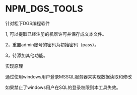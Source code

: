 # NPM_DGS_TOOLS
<p>针对松下DGS编程软件</P>
<p>1, 可以提取已经注册的机器许可并保存成文本文件。</P>
<p>2，重置admin账号的密码为初始密码（pass）。</P>
<p>3，待添加其他功能。</P>

<p>实现原理</P>
<P>通过使用windows用户登录MSSQL服务器来实现数据读取和修改</P><P>如果禁止了windows用户在SQL的登录权限则本工具失效。</P>
